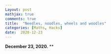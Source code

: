 ```yaml
---
Layout: post
mathjax: true
comments: true
title:  "Needles, noodles, wheels and woodles"
categories: [Maths, Hacks]
date:  2020-12-23
---
```


**December 23, 2020.** **
